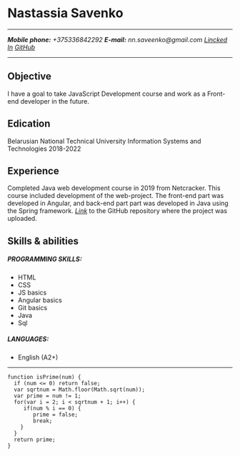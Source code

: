 # Nastassia Savenko
---
_**Mobile phone:** +375336842292_
_**E-mail:** nn.saveenko@gmail.com_
_[Lincked In](https://www.linkedin.com/in/nastassia-savenko-169107189/)_
_[GitHub](https://github.com/nsaveenko)_

---

## Objective
I have a goal to take JavaScript Development course and work as a Front-end developer in the future. 

## Edication
Belarusian National Technical University
Information Systems and Technologies
2018-2022

## Experience 
Completed Java web development course in 2019 from Netcracker. This course included development of the web-project. The front-end part was developed in Angular, and back-end part part was developed in Java using the Spring framework. _[Link](https://github.com/nsaveenko/savenko-parent)_ to the GitHub repository where the project was uploaded.

## Skills & abilities
##### PROGRAMMING SKILLS:
* HTML
* CSS
* JS basics
* Angular basics
* Git basics
* Java
* Sql
##### LANGUAGES:
* English (A2+)

---
```
function isPrime(num) {
  if (num <= 0) return false;
  var sqrtnum = Math.floor(Math.sqrt(num));
  var prime = num != 1;
  for(var i = 2; i < sqrtnum + 1; i++) {
     if(num % i == 0) {
        prime = false;
        break;
    }
  }
  return prime;
}
```